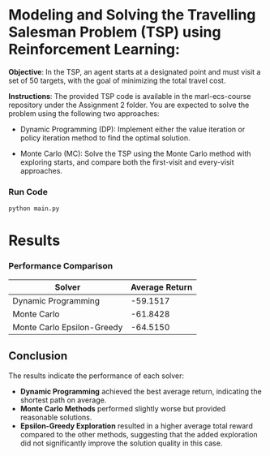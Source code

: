# Modeling and Solving the Travelling Salesman Problem (TSP) using Reinforcement Learning:

**Objective**:  In the TSP, an agent starts at a designated point and must visit a set of 50 targets, with the goal of minimizing the total travel cost.

**Instructions**: The provided TSP code is available in the marl-ecs-course repository under the Assignment 2 folder. You are expected to solve the problem using the following two approaches:

- Dynamic Programming (DP): Implement either the value iteration or policy iteration method to find the optimal solution.

- Monte Carlo (MC): Solve the TSP using the Monte Carlo method with exploring starts, and compare both the first-visit and every-visit approaches.


###  Run Code
```
python main.py

```

# Results

### Performance Comparison

| Solver                          | Average Return  |
|---------------------------------|-----------------|
| Dynamic Programming              | -59.1517        |
| Monte Carlo                     | -61.8428        |
| Monte Carlo Epsilon-Greedy      | -64.5150        |

## Conclusion

The results indicate the performance of each solver:

- **Dynamic Programming** achieved the best average return, indicating the shortest path on average.
- **Monte Carlo Methods** performed slightly worse but provided reasonable solutions.
- **Epsilon-Greedy Exploration** resulted in a higher average total reward compared to the other methods, suggesting that the added exploration did not significantly improve the solution quality in this case.


